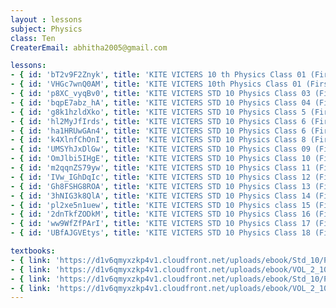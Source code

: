 ```yaml
--- 
layout : lessons 
subject: Physics
class: Ten
CreaterEmail: abhitha2005@gmail.com

lessons: 
- { id: 'bT2v9F2Znyk', title: 'KITE VICTERS 10 th Physics Class 01 (First Bell-ഫസ്റ്റ് ബെല്‍)' }
- { id: 'VHGc7wnQ0AM', title: 'KITE VICTERS 10th Physics Class 01 (First Bell-ഫസ്റ്റ് ബെല്‍)part 02' }
- { id: 'p8XC_vyqBv0', title: 'KITE VICTERS STD 10 Physics Class 03 (First Bell-ഫസ്റ്റ് ബെല്‍)' }
- { id: 'bqpE7abz_hA', title: 'KITE VICTERS STD 10 Physics Class 04 (First Bell-ഫസ്റ്റ് ബെല്‍)' }
- { id: 'g8k1hzldXko', title: 'KITE VICTERS STD 10 Physics Class 5 (First Bell-ഫസ്റ്റ് ബെല്‍)' }
- { id: 'hl2MyJfIrds', title: 'KITE VICTERS STD 10 Physics Class 6 (First Bell-ഫസ്റ്റ് ബെല്‍)' }
- { id: 'ha1HRUwGAn4', title: 'KITE VICTERS STD 10 Physics Class 6 (First Bell-ഫസ്റ്റ് ബെല്‍)' }
- { id: 'k4XlnfChOnI', title: 'KITE VICTERS STD 10 Physics Class 8 (First Bell-ഫസ്റ്റ് ബെല്‍)' }
- { id: 'UMSYhJxDlGw', title: 'KITE VICTERS STD 10 Physics Class 09 (First Bell-ഫസ്റ്റ് ബെല്‍)' }
- { id: 'OmJlbi5IHgE', title: 'KITE VICTERS STD 10 Physics Class 10 (First Bell-ഫസ്റ്റ് ബെല്‍)' }
- { id: 'm2qqnZS79yw', title: 'KITE VICTERS STD 10 Physics Class 11 (First Bell-ഫസ്റ്റ് ബെല്‍)' }
- { id: 'IVw_IGhDqIc', title: 'KITE VICTERS STD 10 Physics Class 12 (First Bell-ഫസ്റ്റ് ബെല്‍)' }
- { id: 'Gh8FSHG8ROA', title: 'KITE VICTERS STD 10 Physics Class 13 (First Bell-ഫസ്റ്റ് ബെല്‍)' }
- { id: '3hNIG3k8QlA', title: 'KITE VICTERS STD 10 Physics Class 14 (First Bell-ഫസ്റ്റ് ബെല്‍)' }
- { id: 'pl2xe5n1uew', title: 'KITE VICTERS STD 10 Physics class 15 (First Bell-ഫസ്റ്റ് ബെല്‍)' }
- { id: '2dnTkfZODkM', title: 'KITE VICTERS STD 10 Physics Class 16 (First Bell-ഫസ്റ്റ് ബെല്‍)' }
- { id: 'ww9WfZfPArI', title: 'KITE VICTERS STD 10 Physics Class 17 (First Bell-ഫസ്റ്റ് ബെല്‍)' }
- { id: 'UBfAJGVEtys', title: 'KITE VICTERS STD 10 Physics Class 18 (First Bell-ഫസ്റ്റ് ബെല്‍)' }

textbooks:
- { link: 'https://d1v6qmyxzkp4v1.cloudfront.net/uploads/ebook/Std_10/Physics_Eng_1/Physics_Eng_1.pdf', title: 'Physics Part -1' , medium: 'English' }
- { link: 'https://d1v6qmyxzkp4v1.cloudfront.net/uploads/ebook/VOL_2_10/Physics_English_2/Physics_English_2.pdf', title: 'Physics Part -2' , medium: 'English' }
- { link: 'https://d1v6qmyxzkp4v1.cloudfront.net/uploads/ebook/Std_10/Physics_Mal_1/Physics_Mal_1.pdf', title: 'Physics Part -1' , medium: 'Malayalam' }
- { link: 'https://d1v6qmyxzkp4v1.cloudfront.net/uploads/ebook/VOL_2_10/Physics_Malayalam_2/Physics_Malayalam_2.pdf', title: 'Physics Part -2' , medium: 'Malayalam' }
---
```

